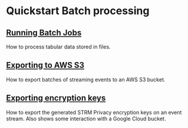 # Quickstart Batch processing

## [Running Batch Jobs](batch-jobs.md)

How to process tabular data stored in files.

## [Exporting to AWS S3](batch-exporter.md)

How to export batches of streaming events to an AWS S3 bucket.

## [Exporting encryption keys](exporting-keys.md)

How to export the generated STRM Privacy encryption keys on an event stream. Also shows
some interaction with a Google Cloud bucket.

